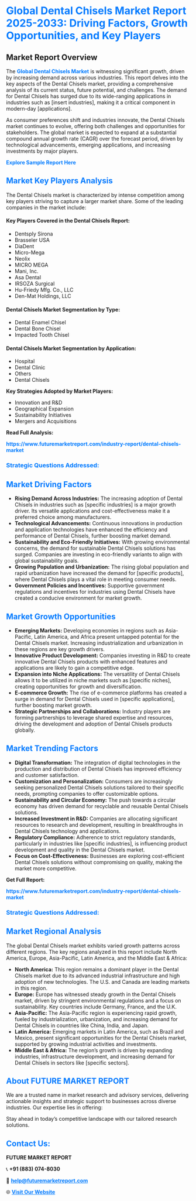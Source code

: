 <h1 style="color: #007BFF;">Global Dental Chisels Market Report 2025-2033: Driving Factors, Growth Opportunities, and Key Players</h1>

<section id="overview">
<h2>Market Report Overview</h2>
<p>The <a href="https://www.futuremarketreport.com/industry-report/dental-chisels-market" style="color: #007BFF; text-decoration: none;"><strong>Global Dental Chisels Market</strong></a> is witnessing significant growth, driven by increasing demand across various industries. This report delves into the key aspects of the Dental Chisels market, providing a comprehensive analysis of its current status, future potential, and challenges. The demand for Dental Chisels has surged due to its wide-ranging applications in industries such as [insert industries], making it a critical component in modern-day [applications].</p>
<p>As consumer preferences shift and industries innovate, the Dental Chisels market continues to evolve, offering both challenges and opportunities for stakeholders. The global market is expected to expand at a substantial compound annual growth rate (CAGR) over the forecast period, driven by technological advancements, emerging applications, and increasing investments by major players.</p>
</section>

<section id="overview">
<p><a href="https://www.futuremarketreport.com/request-sample/reportId=127291" style="color: #007BFF; text-decoration: none;"><strong>Explore Sample Report Here</strong></a></p>
</section>

<section id="key-players">
<h2 style="color: #007BFF;">Market Key Players Analysis</h2>
<p>The Dental Chisels market is characterized by intense competition among key players striving to capture a larger market share. Some of the leading companies in the market include:</p>
<h4>Key Players Covered in the Dental Chisels Report:</h4>
<ul><li>Dentsply Sirona</li><li>Brasseler USA</li><li>DiaDent</li><li>Micro-Mega</li><li>Neolix</li><li>MICRO MEGA</li><li>Mani, Inc.</li><li>Asa Dental</li><li>IRSOZA Surgical</li><li>Hu-Friedy Mfg. Co., LLC</li><li>Den-Mat Holdings, LLC</li></ul>
<h4>Dental Chisels Market Segmentation by Type:</h4>
<ul><li>Dental Enamel Chisel</li><li>Dental Bone Chisel</li><li>Impacted Tooth Chisel</li></ul>

<h4>Dental Chisels Market Segmentation by Application:</h4>
<ul><li>Hospital</li><li>Dental Clinic</li><li>Others</li><li>Dental Chisels</li></ul>
<p><strong>Key Strategies Adopted by Market Players:</strong></p>
<ul>
<li>Innovation and R&D</li>
<li>Geographical Expansion</li>
<li>Sustainability Initiatives</li>
<li>Mergers and Acquisitions</li>
</ul>
</section>

<section>
<p><strong>Read Full Analysis: </strong></p><a href="https://www.futuremarketreport.com/industry-report/dental-chisels-market" style="color: #007BFF; text-decoration: none;"><strong>https://www.futuremarketreport.com/industry-report/dental-chisels-market</strong></a>
<h3 style="color: #007BFF;">Strategic Questions Addressed:</h3>
</section>

<section id="driving-factors">
<h2 style="color: #007BFF;">Market Driving Factors</h2>
<ul>
<li><strong>Rising Demand Across Industries:</strong> The increasing adoption of Dental Chisels in industries such as [specific industries] is a major growth driver. Its versatile applications and cost-effectiveness make it a preferred choice among manufacturers.</li>
<li><strong>Technological Advancements:</strong> Continuous innovations in production and application technologies have enhanced the efficiency and performance of Dental Chisels, further boosting market demand.</li>
<li><strong>Sustainability and Eco-Friendly Initiatives:</strong> With growing environmental concerns, the demand for sustainable Dental Chisels solutions has surged. Companies are investing in eco-friendly variants to align with global sustainability goals.</li>
<li><strong>Growing Population and Urbanization:</strong> The rising global population and rapid urbanization have increased the demand for [specific products], where Dental Chisels plays a vital role in meeting consumer needs.</li>
<li><strong>Government Policies and Incentives:</strong> Supportive government regulations and incentives for industries using Dental Chisels have created a conducive environment for market growth.</li>
</ul>
</section>

<section id="growth-opportunities">
<h2 style="color: #007BFF;">Market Growth Opportunities</h2>
<ul>
<li><strong>Emerging Markets:</strong> Developing economies in regions such as Asia-Pacific, Latin America, and Africa present untapped potential for the Dental Chisels market. Increasing industrialization and urbanization in these regions are key growth drivers.</li>
<li><strong>Innovative Product Development:</strong> Companies investing in R&D to create innovative Dental Chisels products with enhanced features and applications are likely to gain a competitive edge.</li>
<li><strong>Expansion into Niche Applications:</strong> The versatility of Dental Chisels allows it to be utilized in niche markets such as [specific niches], creating opportunities for growth and diversification.</li>
<li><strong>E-commerce Growth:</strong> The rise of e-commerce platforms has created a surge in demand for Dental Chisels used in [specific applications], further boosting market growth.</li>
<li><strong>Strategic Partnerships and Collaborations:</strong> Industry players are forming partnerships to leverage shared expertise and resources, driving the development and adoption of Dental Chisels products globally.</li>
</ul>
</section>

<section id="trending-factors">
<h2 style="color: #007BFF;">Market Trending Factors</h2>
<ul>
<li><strong>Digital Transformation:</strong> The integration of digital technologies in the production and distribution of Dental Chisels has improved efficiency and customer satisfaction.</li>
<li><strong>Customization and Personalization:</strong> Consumers are increasingly seeking personalized Dental Chisels solutions tailored to their specific needs, prompting companies to offer customizable options.</li>
<li><strong>Sustainability and Circular Economy:</strong> The push towards a circular economy has driven demand for recyclable and reusable Dental Chisels solutions.</li>
<li><strong>Increased Investment in R&D:</strong> Companies are allocating significant resources to research and development, resulting in breakthroughs in Dental Chisels technology and applications.</li>
<li><strong>Regulatory Compliance:</strong> Adherence to strict regulatory standards, particularly in industries like [specific industries], is influencing product development and quality in the Dental Chisels market.</li>
<li><strong>Focus on Cost-Effectiveness:</strong> Businesses are exploring cost-efficient Dental Chisels solutions without compromising on quality, making the market more competitive.</li>
</ul>
</section>

<section>
<p><strong>Get Full Report: </strong></p><a href="https://www.futuremarketreport.com/industry-report/dental-chisels-market" style="color: #007BFF; text-decoration: none;"><strong>https://www.futuremarketreport.com/industry-report/dental-chisels-market</strong></a>
<h3 style="color: #007BFF;">Strategic Questions Addressed:</h3>
</section>


<section id="regional-analysis">
<h2 style="color: #007BFF;">Market Regional Analysis</h2>
<p>The global Dental Chisels market exhibits varied growth patterns across different regions. The key regions analyzed in this report include North America, Europe, Asia-Pacific, Latin America, and the Middle East & Africa:</p>
<ul>
<li><strong>North America:</strong> This region remains a dominant player in the Dental Chisels market due to its advanced industrial infrastructure and high adoption of new technologies. The U.S. and Canada are leading markets in this region.</li>
<li><strong>Europe:</strong> Europe has witnessed steady growth in the Dental Chisels market, driven by stringent environmental regulations and a focus on sustainability. Key countries include Germany, France, and the U.K.</li>
<li><strong>Asia-Pacific:</strong> The Asia-Pacific region is experiencing rapid growth, fueled by industrialization, urbanization, and increasing demand for Dental Chisels in countries like China, India, and Japan.</li>
<li><strong>Latin America:</strong> Emerging markets in Latin America, such as Brazil and Mexico, present significant opportunities for the Dental Chisels market, supported by growing industrial activities and investments.</li>
<li><strong>Middle East & Africa:</strong> The region’s growth is driven by expanding industries, infrastructure development, and increasing demand for Dental Chisels in sectors like [specific sectors].</li>
</ul>
</section>

<footer>
<h2 style="color: #007BFF;">About FUTURE MARKET REPORT</h2>
<p>We are a trusted name in market research and advisory services, delivering actionable insights and strategic support to businesses across diverse industries. Our expertise lies in offering:</p>

<p>Stay ahead in today’s competitive landscape with our tailored research solutions.</p>

<h2 style="color: #007BFF;">Contact Us:</h2>
<p><strong>FUTURE MARKET REPORT</strong></p>
<p>📞 <strong>+91 (883) 074-8030</strong></p>
<p>📧 <strong><a href="mailto:help@futuremarketreport.com" style="color: #007BFF;">help@futuremarketreport.com</a></strong></p>
<p>🌐 <strong><a href="https://www.futuremarketreport.com/" style="color: #007BFF;">Visit Our Website</a></strong></p>
</footer>
